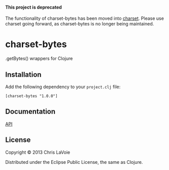 #### This project is deprecated

The functionality of charset-bytes has been moved into [charset](https://github.com/clavoie/charset). Please use charset going forward, as charset-bytes is no longer being maintained.

charset-bytes
=============

.getBytes() wrappers for Clojure

## Installation

Add the following dependency to your `project.clj` file:

```
[charset-bytes "1.0.0"]
```

## Documentation

[API](http://clavoie.github.io/charset-bytes/)

## License

Copyright © 2013 Chris LaVoie

Distributed under the Eclipse Public License, the same as Clojure.
